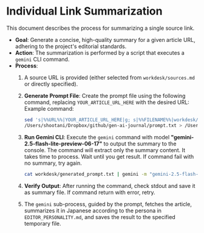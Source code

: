 # Individual Link Summarization

This document describes the process for summarizing a single source link.

*   **Goal**: Generate a concise, high-quality summary for a given article URL, adhering to the project's editorial standards.
*   **Action**: The summarization is performed by a script that executes a `gemini` CLI command.
*   **Process**:
    1.  A source URL is provided (either selected from `workdesk/sources.md` or directly specified).
    2.  **Generate Prompt File**: Create the prompt file using the following command, replacing `YOUR_ARTICLE_URL_HERE` with the desired URL:
        Example command:
        ```bash
        sed 's|%%URL%%|YOUR_ARTICLE_URL_HERE|g; s|%%FILENAME%%|workdesk/temp_summary.md|g' 
        /Users/shootani/Dropbox/github/gen-ai-journal/prompt.txt > /Users/shootani/Dropbox/github/gen-ai-journal/workdesk/generated_prompt.txt
        ```
    3.  **Run Gemini CLI**: Execute the `gemini` command with model **"gemini-2.5-flash-lite-preview-06-17"** to output the summary to the console. The command will extract only the summary content. It takes time to process. Wait until you get result. If command fail with no summary, try again.
        ```bash
        cat workdesk/generated_prompt.txt | gemini -m "gemini-2.5-flash-lite-preview-06-17" --sandbox
        ```

    4.  **Verify Output**: After running the command, check stdout and save it as summary file. If command return with error, retry.

    5.  The `gemini` sub-process, guided by the prompt, fetches the article, summarizes it in Japanese according to the persona in `EDITOR_PERSONALITY.md`, and saves the result to the specified temporary file.
